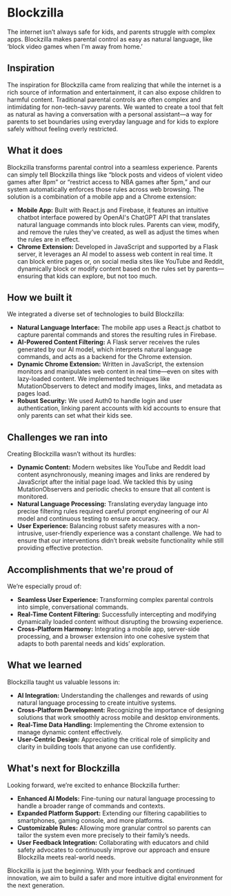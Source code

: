 # Blockzilla

The internet isn’t always safe for kids, and parents struggle with complex apps. Blockzilla makes parental control as easy as natural language, like ‘block video games when I'm away from home.’

## Inspiration

The inspiration for Blockzilla came from realizing that while the internet is a rich source of information and entertainment, it can also expose children to harmful content. Traditional parental controls are often complex and intimidating for non-tech-savvy parents. We wanted to create a tool that felt as natural as having a conversation with a personal assistant—a way for parents to set boundaries using everyday language and for kids to explore safely without feeling overly restricted.

## What it does

Blockzilla transforms parental control into a seamless experience. Parents can simply tell Blockzilla things like “block posts and videos of violent video games after 8pm” or “restrict access to NBA games after 5pm,” and our system automatically enforces those rules across web browsing. The solution is a combination of a mobile app and a Chrome extension:
- **Mobile App:** Built with React.js and Firebase, it features an intuitive chatbot interface powered by OpenAI's ChatGPT API that translates natural language commands into block rules. Parents can view, modify, and remove the rules they’ve created, as well as adjust the times when the rules are in effect.
- **Chrome Extension:** Developed in JavaScript and supported by a Flask server, it leverages an AI model to assess web content in real time. It can block entire pages or, on social media sites like YouTube and Reddit, dynamically block or modify content based on the rules set by parents—ensuring that kids can explore, but not too much.

## How we built it

We integrated a diverse set of technologies to build Blockzilla:
- **Natural Language Interface:** The mobile app uses a React.js chatbot to capture parental commands and stores the resulting rules in Firebase.
- **AI-Powered Content Filtering:** A Flask server receives the rules generated by our AI model, which interprets natural language commands, and acts as a backend for the Chrome extension.
- **Dynamic Chrome Extension:** Written in JavaScript, the extension monitors and manipulates web content in real time—even on sites with lazy-loaded content. We implemented techniques like MutationObservers to detect and modify images, links, and metadata as pages load.
- **Robust Security:** We used Auth0 to handle login and user authentication, linking parent accounts with kid accounts to ensure that only parents can set what their kids see.

## Challenges we ran into

Creating Blockzilla wasn’t without its hurdles:
- **Dynamic Content:** Modern websites like YouTube and Reddit load content asynchronously, meaning images and links are rendered by JavaScript after the initial page load. We tackled this by using MutationObservers and periodic checks to ensure that all content is monitored.
- **Natural Language Processing:** Translating everyday language into precise filtering rules required careful prompt engineering of our AI model and continuous testing to ensure accuracy.
- **User Experience:** Balancing robust safety measures with a non-intrusive, user-friendly experience was a constant challenge. We had to ensure that our interventions didn’t break website functionality while still providing effective protection.

## Accomplishments that we're proud of

We’re especially proud of:
- **Seamless User Experience:** Transforming complex parental controls into simple, conversational commands.
- **Real-Time Content Filtering:** Successfully intercepting and modifying dynamically loaded content without disrupting the browsing experience.
- **Cross-Platform Harmony:** Integrating a mobile app, server-side processing, and a browser extension into one cohesive system that adapts to both parental needs and kids’ exploration.

## What we learned

Blockzilla taught us valuable lessons in:
- **AI Integration:** Understanding the challenges and rewards of using natural language processing to create intuitive systems.
- **Cross-Platform Development:** Recognizing the importance of designing solutions that work smoothly across mobile and desktop environments.
- **Real-Time Data Handling:** Implementing the Chrome extension to manage dynamic content effectively.
- **User-Centric Design:** Appreciating the critical role of simplicity and clarity in building tools that anyone can use confidently.

## What's next for Blockzilla

Looking forward, we’re excited to enhance Blockzilla further:
- **Enhanced AI Models:** Fine-tuning our natural language processing to handle a broader range of commands and contexts.
- **Expanded Platform Support:** Extending our filtering capabilities to smartphones, gaming console, and more platforms. 
- **Customizable Rules:** Allowing more granular control so parents can tailor the system even more precisely to their family’s needs.
- **User Feedback Integration:** Collaborating with educators and child safety advocates to continuously improve our approach and ensure Blockzilla meets real-world needs.

Blockzilla is just the beginning. With your feedback and continued innovation, we aim to build a safer and more intuitive digital environment for the next generation.
